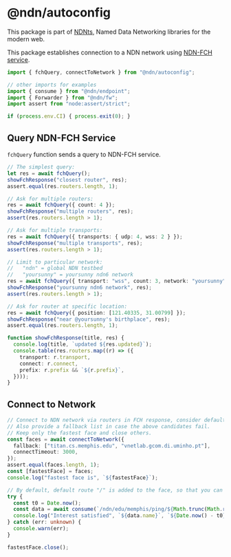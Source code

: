 # @ndn/autoconfig

This package is part of [NDNts](https://yoursunny.com/p/NDNts/), Named Data Networking libraries for the modern web.

This package establishes connection to a NDN network using [NDN-FCH service](https://github.com/11th-ndn-hackathon/ndn-fch).

```ts
import { fchQuery, connectToNetwork } from "@ndn/autoconfig";

// other imports for examples
import { consume } from "@ndn/endpoint";
import { Forwarder } from "@ndn/fw";
import assert from "node:assert/strict";

if (process.env.CI) { process.exit(0); }
```

## Query NDN-FCH Service

`fchQuery` function sends a query to NDN-FCH service.

```ts
// The simplest query:
let res = await fchQuery();
showFchResponse("closest router", res);
assert.equal(res.routers.length, 1);

// Ask for multiple routers:
res = await fchQuery({ count: 4 });
showFchResponse("multiple routers", res);
assert(res.routers.length > 1);

// Ask for multiple transports:
res = await fchQuery({ transports: { udp: 4, wss: 2 } });
showFchResponse("multiple transports", res);
assert(res.routers.length > 1);

// Limit to particular network:
//   "ndn" = global NDN testbed
//   "yoursunny" = yoursunny ndn6 network
res = await fchQuery({ transport: "wss", count: 3, network: "yoursunny" });
showFchResponse("yoursunny ndn6 network", res);
assert(res.routers.length > 1);

// Ask for router at specific location:
res = await fchQuery({ position: [121.40335, 31.00799] });
showFchResponse("near @yoursunny's birthplace", res);
assert.equal(res.routers.length, 1);

function showFchResponse(title, res) {
  console.log(title, `updated ${res.updated}`);
  console.table(res.routers.map((r) => ({
    transport: r.transport,
    connect: r.connect,
    prefix: r.prefix && `${r.prefix}`,
  })));
}
```

## Connect to Network

```ts
// Connect to NDN network via routers in FCH response, consider default IPv4 gateway as a candidate.
// Also provide a fallback list in case the above candidates fail.
// Keep only the fastest face and close others.
const faces = await connectToNetwork({
  fallback: ["titan.cs.memphis.edu", "vnetlab.gcom.di.uminho.pt"],
  connectTimeout: 3000,
});
assert.equal(faces.length, 1);
const [fastestFace] = faces;
console.log("fastest face is", `${fastestFace}`);

// By default, default route "/" is added to the face, so that you can send Interests right away.
try {
  const t0 = Date.now();
  const data = await consume(`/ndn/edu/memphis/ping/${Math.trunc(Math.random() * 1e8)}`);
  console.log("Interest satisfied", `${data.name}`, `${Date.now() - t0}ms`);
} catch (err: unknown) {
  console.warn(err);
}

fastestFace.close();
```
